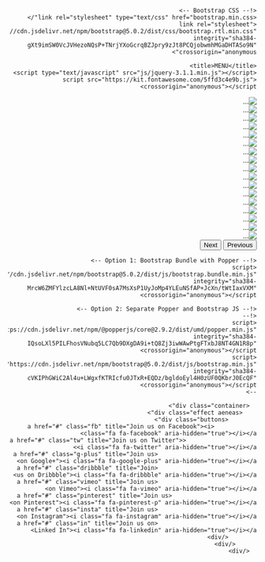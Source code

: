 <!doctype html>
<html lang="ar" dir="rtl">
  <head>
    <!-- Required meta tags -->
    <meta charset="utf-8">
    <meta name="viewport" content="width=device-width, initial-scale=1">

    <!-- Bootstrap CSS -->
    <link rel="stylesheet" type="text/css" href="bootstrap.min.css"/>
    <link rel="stylesheet" href="https://cdn.jsdelivr.net/npm/bootstrap@5.0.2/dist/css/bootstrap.rtl.min.css" integrity="sha384-gXt9imSW0VcJVHezoNQsP+TNrjYXoGcrqBZJpry9zJt8PCQjobwmhMGaDHTASo9N" crossorigin="anonymous">

    <title>MENU</title>
    <script type="text/javascript" src="js/jquery-3.1.1.min.js"></script>
    <script src="https://kit.fontawesome.com/5ffd3c4e9b.js" crossorigin="anonymous"></script>
<script type="text/javascript" src="js/bootstrap.min.js"></script>

<style>
	$basic-dark-color: #212121;
$basic-light-color: #fff;
$fb-color: #3b5998;
$tw-color: #00aced;
$g-plus: #dd4b39;
$dribbble: #ea4c89;
$pinterest: #cb2027;
$insta: #bc2a8d;
$in: #007bb6;
$vimeo: #1ab7ea;
$border-radius: 10px;
$font-size: 25px;

/*common styles !!!YOU DON'T NEED THEM */
.container {
  margin: 60px auto 0px auto;
  text-align: center;
  
  h1 {
    font: {
      family: 'Roboto', sans-serif;
      weight: 900;
      size: 30px;
    }
    text-transform: uppercase;
    color: $basic-dark-color;
    letter-spacing: 3px;
    
    span {
      display: inline-block;
      
      &:before,
      &:after {
        content: "";
        display: block;
        width: 34px;
        height: 2px;
        background-color: $basic-dark-color;
        margin: 0px 0px 0px 2px;
      }
    }
  }
}

.effect {
  width: 100%;
  padding: 50px 0px 70px 0px;
  background-color: $basic-dark-color;
  
  h2 {
    color: $basic-light-color;
    font: {
      family: 'Playfair Display', serif;
      weight: 400;
      size: 25px;
    }
    letter-spacing: 3px;
  }
  
  &:nth-child(2) {
    margin-top: 50px;
  }
  
  &:nth-child(2n+1) {
    background-color: $basic-light-color;
    
    h2 {
      color: $basic-dark-color;
    }
  }
  
  .buttons {
    margin-top: 50px;
    display: flex;
    justify-content: center;
  }
  
  a {
    
    &:last-child {
      margin-right: 0px;
    }
  }
}

/*common link styles !!!YOU NEED THEM*/
.effect {
  /*display: flex; !!!uncomment this line !!!*/
  
  a {
    text-decoration: none !important;
    color: $basic-light-color;
    width: 60px;
    height: 60px;
    display: flex;
    align-items: center;
    justify-content: center;
    border-radius: $border-radius;
    margin-right: 20px;
    font-size: $font-size;
    overflow: hidden;
    position: relative;
    
    i {
      position: relative;
      z-index: 3;
    }
    
    &.fb {
      background-color: $fb-color;
    }
    
    &.tw {
      background-color: $tw-color;
    }
    
    &.g-plus {
      background-color: $g-plus;
    }
    
    &.dribbble {
      background-color: $dribbble;
    }
    
    &.pinterest {
      background-color: $pinterest;
    }
    
    &.insta {
      background-color: $insta;
    }
    
    &.in {
      background-color: $in;
    }
    
    &.vimeo {
      background-color: $vimeo;
    }
  }
}

/* aeneas effect */

.effect.aeneas {
  
  a {
    transition: transform 0.4s linear 0s, border-top-left-radius 0.1s linear 0s, border-top-right-radius 0.1s linear 0.1s, border-bottom-right-radius 0.1s linear 0.2s, border-bottom-left-radius 0.1s linear 0.3s;
    
    i {
      transition: transform 0.4s linear 0s;
    }
    
    &:hover {
      transform: rotate(360deg);
      border-radius: 50%;
      
      i {
        transform: rotate(-360deg);
      }
    }
  }
}

/* jaques effect */
.effect.jaques {
  
  a {
    transition: border-top-left-radius 0.1s linear 0s, border-top-right-radius 0.1s linear 0.1s, border-bottom-right-radius 0.1s linear 0.2s, border-bottom-left-radius 0.1s linear 0.3s;
    
    &:hover {
      border-radius: 50%;
    }
  }
}

/* egeon effect */
.effect.egeon {
  
  a {
    transition: transform 0.2s linear 0s, border-radius 0.2s linear 0.2s;
    
    i {
      transition: transform 0.2s linear 0s;
    }
    
    &:hover {
      transform: rotate(-90deg);
      border-top-left-radius: 50%;
      border-top-right-radius: 50%;
      border-bottom-left-radius: 50%;
      
      i {
        transform: rotate(90deg);
      }
    }
  }
}

/* claudio effect */

.effect.claudio {
  
  a { 
    transition: transform 0.2s linear 0s, border-radius 0.2s linear 0s;
    
    &:hover {
      transform: scale(1.2);
      border-bottom-left-radius: 50%;
      border-top-right-radius: 50%;
    }
  }
}

/* laertes effect */

.effect.laertes {
  
  a {
    transition: all 0.2s linear 0s;
    
    i {
      transition: all 0.2s linear 0s;
    }
   
    &:hover {
      border-radius: 50%/20%;
      
      i {
        transform: scale(1.1);
        text-shadow: 0 0 12px rgba($basic-dark-color, 0.6);
      }
    }
  }
}
</style>

  </head>
  <body>
  <div class="container">
	<div id="carouselExampleControls" class="carousel slide" data-bs-ride="carousel">
  <div class="carousel-inner">
    <div class="carousel-item active">
      <img src="menu/1.jpg" class="d-block w-100" alt="...">
    </div>
    <div class="carousel-item">
      <img src="menu/2.jpg" class="d-block w-100" alt="...">
    </div>
    <div class="carousel-item">
      <img src="menu/3.jpg" class="d-block w-100" alt="...">
    </div>
    <div class="carousel-item">
      <img src="menu/4.jpg" class="d-block w-100" alt="...">
    </div>
    <div class="carousel-item">
      <img src="menu/5.jpg" class="d-block w-100" alt="...">
    </div>
    <div class="carousel-item">
      <img src="menu/6.jpg" class="d-block w-100" alt="...">
    </div>
    <div class="carousel-item">
      <img src="menu/7.jpg" class="d-block w-100" alt="...">
    </div>
    <div class="carousel-item">
      <img src="menu/8.jpg" class="d-block w-100" alt="...">
    </div>
    <div class="carousel-item">
      <img src="menu/9.jpg" class="d-block w-100" alt="...">
    </div>
    <div class="carousel-item">
      <img src="menu/10.jpg" class="d-block w-100" alt="...">
    </div>
    <div class="carousel-item">
      <img src="menu/11.jpg" class="d-block w-100" alt="...">
    </div>
    <div class="carousel-item">
      <img src="menu/12.jpg" class="d-block w-100" alt="...">
    </div>
    <div class="carousel-item">
      <img src="menu/13.jpg" class="d-block w-100" alt="...">
    </div>
    <div class="carousel-item">
      <img src="menu/14.jpg" class="d-block w-100" alt="...">
    </div>
    <div class="carousel-item">
      <img src="menu/15.jpg" class="d-block w-100" alt="...">
    </div>
    <div class="carousel-item">
      <img src="menu/16.jpg" class="d-block w-100" alt="...">
    </div>
    <div class="carousel-item">
      <img src="menu/17.jpg" class="d-block w-100" alt="...">
    </div>
  </div>
  <button class="carousel-control-prev" type="button" data-bs-target="#carouselExampleControls" data-bs-slide="next">
    <span class="carousel-control-prev-icon" aria-hidden="true"></span>
    <span class="visually-hidden">Previous</span>
  </button>
  <button class="carousel-control-next" type="button" data-bs-target="#carouselExampleControls" data-bs-slide="prev">
    <span class="carousel-control-next-icon" aria-hidden="true"></span>
    <span class="visually-hidden">Next</span>
  </button>
</div>
    <!-- Optional JavaScript; choose one of the two! -->

    <!-- Option 1: Bootstrap Bundle with Popper -->
    <script src="https://cdn.jsdelivr.net/npm/bootstrap@5.0.2/dist/js/bootstrap.bundle.min.js" integrity="sha384-MrcW6ZMFYlzcLA8Nl+NtUVF0sA7MsXsP1UyJoMp4YLEuNSfAP+JcXn/tWtIaxVXM" crossorigin="anonymous"></script>

    <!-- Option 2: Separate Popper and Bootstrap JS -->
    <!--
    <script src="https://cdn.jsdelivr.net/npm/@popperjs/core@2.9.2/dist/umd/popper.min.js" integrity="sha384-IQsoLXl5PILFhosVNubq5LC7Qb9DXgDA9i+tQ8Zj3iwWAwPtgFTxbJ8NT4GN1R8p" crossorigin="anonymous"></script>
    <script src="https://cdn.jsdelivr.net/npm/bootstrap@5.0.2/dist/js/bootstrap.min.js" integrity="sha384-cVKIPhGWiC2Al4u+LWgxfKTRIcfu0JTxR+EQDz/bgldoEyl4H0zUF0QKbrJ0EcQF" crossorigin="anonymous"></script>
    -->

	  <div class="container">
	  	<div class="effect aeneas">
			<div class="buttons">
				<a href="#" class="fb" title="Join us on Facebook"><i class="fa fa-facebook" aria-hidden="true"></i></a>
      		        	<a href="#" class="tw" title="Join us on Twitter"><i class="fa fa-twitter" aria-hidden="true"></i></a>
      	                        <a href="#" class="g-plus" title="Join us on Google+"><i class="fa fa-google-plus" aria-hidden="true"></i></a>
     	                        <a href="#" class="dribbble" title="Join us on Dribbble"><i class="fa fa-dribbble" aria-hidden="true"></i></a>
      	                        <a href="#" class="vimeo" title="Join us on Vimeo"><i class="fa fa-vimeo" aria-hidden="true"></i></a>
	                        <a href="#" class="pinterest" title="Join us on Pinterest"><i class="fa fa-pinterest-p" aria-hidden="true"></i></a>
      	                        <a href="#" class="insta" title="Join us on Instagram"><i class="fa fa-instagram" aria-hidden="true"></i></a>
    	                        <a href="#" class="in" title="Join us on Linked In"><i class="fa fa-linkedin" aria-hidden="true"></i></a>
			</div>
		  </div>
	  </div>
  

  </body>
</html>
